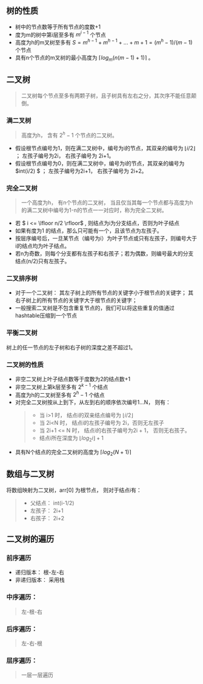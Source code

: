 
## 树的性质

- 树中的节点数等于所有节点的度数+1
- 度为m的树中第i层至多有 $m^{i-1}$ 个节点
- 高度为h的m叉树至多有 $S = m^{h-1} + m^{h-1} + ... + m + 1 = (m^h - 1) / (m-1)$ 个节点
- 具有n个节点的m叉树的最小高度为 $\lceil log_m(n(m-1)+1) \rceil$ 。


## 二叉树

> 二叉树每个节点至多有两颗子树，且子树具有左右之分，其次序不能任意颠倒。

### 满二叉树

> 高度为h， 含有 $2^h-1$ 个节点的二叉树。 

- 假设根节点编号为1，则在满二叉树中，编号为i的节点，其双亲的编号为 $\lfloor i/2 \rfloor$ ； 左孩子编号为2i， 右孩子编号为 2i+1。
- 假设根节点编号为0，则在满二叉树中，编号为i的节点，其双亲的编号为 $int(i/2) $ ； 左孩子编号为2i+1， 右孩子编号为 2i+2。

### 完全二叉树

> 一个高度为h， 有n个节点的二叉树， 当且仅当其每一个节点都与高度为h的满二叉树中编号为1-n的节点一一对应时，称为完全二叉树。

- 若 $ i <= \lfloor n/2 \rfloor$ , 则结点为i为分支结点，否则为叶子结点
- 如果有度为1 的结点，那么只可能有一个，且该节点为左孩子。
- 按层序编号后，一旦某节点（编号为i）为叶子节点或只有左孩子，则编号大于i的结点均为叶子结点。
- 若n为奇数，则每个分支都有左孩子和右孩子；若为偶数，则编号最大的分支结点(n/2)只有左孩子。

### 二叉排序树

- 对于一个二叉树： 其左子树上的所有节点的关键字小于根节点的关键字； 其右子树上的所有节点的关键字大于根节点的关键字；
- 一般搜索二叉树是不包含重复节点的，我们可以将这些重复的值通过hashtable压缩到一个节点


### 平衡二叉树

树上的任一节点的左子树和右子树的深度之差不超过1。

### 二叉树的性质

- 非空二叉树上叶子结点数等于度数为2的结点数+1
- 非空二叉树上第k层至多有 $2^{k-1}$ 个结点
- 高度为h的二叉树至多有 $2^h-1$ 个结点
- 对完全二叉树按从上到下，从左到右的顺序依次编号1...N， 则有：
  > - 当 i>1 时， 结点i的双亲结点编号为 $\lfloor i/2 \rfloor$
  > - 当 2i<N 时， 结点i的左孩子编号为 2i，否则无左孩子
  > - 当 2i+1 <= N 时， 结点i的右孩子编号为2i + 1， 否则无右孩子。
  > - 结点i所在深度为 $\lfloor log_2i \rfloor + 1$
- 具有N个结点的完全二叉树的高度为 $\lceil log_2(N+1) \rceil$


## 数组与二叉树

将数组映射为二叉树，arr[0] 为根节点， 则对于结点i有：
> - 父结点： int(i-1/2)
> - 左孩子： 2i+1
> - 右孩子： 2i+2 

## 二叉树的遍历

### 前序遍历

- 递归版本： 根-左-右
- 非递归版本： 采用栈

### 中序遍历： 

> 左-根-右



### 后序遍历： 

> 左-右-根

### 层序遍历： 

> 一层一层遍历

